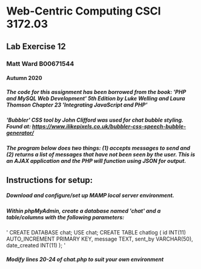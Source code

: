 # Web-Centric Computing CSCI 3172.03
## Lab Exercise 12
### Matt Ward B00671544
#### Autumn 2020



##### The code for this assignment has been borrowed from the book: 'PHP and MySQL Web Development' 5th Edition by Luke Welling and Laura Thomson Chapter 23 'Integrating JavaScript and PHP'
##### 'Bubbler' CSS tool by John Clifford was used for chat bubble styling. Found at: https://www.ilikepixels.co.uk/bubbler-css-speech-bubble-generator/

##### The program below does two things: (1) accepts messages to send and (2) returns a list of messages that have not been seen by the user. This is an AJAX application and the PHP will function using JSON for output. 

## Instructions for setup:

##### Download and configure/set up MAMP local server environment. 
##### Within phpMyAdmin, create a database named 'chat' and a table/columns with the following parameters:
'
CREATE DATABASE chat;
USE chat;
CREATE TABLE chatlog (
    id INT(11) AUTO_INCREMENT PRIMARY KEY,
    message TEXT,
    sent_by VARCHAR(50),
    date_created INT(11)
);
'
##### Modify lines 20-24 of chat.php to suit your own environment